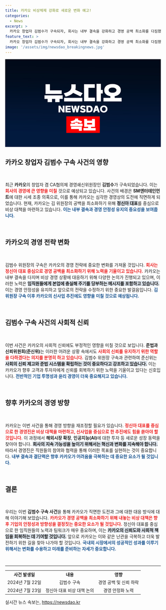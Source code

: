 ```yaml
---
title: 카카오 비상체제 강화로 새로운 변화 예고!
categories:
  - News
excerpt: >
  카카오 창업자 김범수가 구속되자, 회사는 내부 결속을 강화하고 경영 공백 최소화를 다짐했다. 정신아 대표는 흔들림 없는 실행을 강조하며, 위기의 시점에 카카오는 과감한 대응을 예고하고 있다.
feature_text: >
  카카오 창업자 김범수가 구속되자, 회사는 내부 결속을 강화하고 경영 공백 최소화를 다짐했다. 정신아 대표는 흔들림 없는 실행을 강조하며, 위기의 시점에 카카오는 과감한 대응을 예고하고 있다.
image: '/assets/img/newsdao_breakingnews.jpg'
---
```


<p><img src="/assets/img/newsdao_breakingnews.jpg" alt="koreaapp 속보" /></p>

<h2 data-ke-size="size26">카카오 창업자 김범수 구속 사건의 영향</h2>

<p data-ke-size="size16">&nbsp;</p>

<p>최근 <b>카카오</b>의 창업자 겸 CA협의체 경영쇄신위원장인 <b>김범수</b>가 구속되었습니다. 이는 <b><span style="color: #ee2323;">회사의 경영에 큰 영향을 미칠</span></b> 것으로 예상되고 있습니다. 사건의 배경은 <b>SM엔터테인먼트</b>에 대한 시세 조종 의혹으로, 이를 통해 카카오는 심각한 경영상의 도전에 직면하게 되었습니다. 현재, 카카오는 김 위원장의 공백을 최소화하기 위해 <b><span style="background-color: #21538527;">정신아 대표</span></b>를 중심으로 비상 대책을 마련하고 있습니다. <b><span style="color: #1a5490;">이는 내부 결속과 경영 안정성 유지의 중요성을 보여줍니다.</span></b></p></p>

<p data-ke-size="size16">&nbsp;</p>

<h2 data-ke-size="size26">카카오의 경영 전략 변화</h2>

<p data-ke-size="size16">&nbsp;</p>

<p>김범수 위원장의 구속은 카카오의 경영 전략에 중요한 변화를 가져올 것입니다. <b><span style="color: #ee2323;">회사는 정신아 대표 중심으로 경영 공백을 최소화하기 위해 노력을 기울이고 있습니다.</span></b> 카카오는 내부 결속을 다지며 비상 경영 상황에 대응하기 위해 다양한 논의가 진행되고 있으며, 이러한 노력은 <b><span style="background-color: #21538527;">임직원들에게 본업에 충실해 주기를 당부하는 메시지를 포함하고 있습니다.</span></b> 이는 경영 안정성을 유지하고 앞으로의 전략을 수정하기 위한 중요한 발걸음입니다. <b><span style="color: #1a5490;">김 위원장 구속 이후 카카오의 신사업 추진에도 영향을 미칠 것으로 예상됩니다.</span></b></p></p>

<p data-ke-size="size16">&nbsp;</p>

<h2 data-ke-size="size26">김범수 구속 사건의 사회적 신뢰</h2>

<p data-ke-size="size16">&nbsp;</p>

<p>이번 사건은 카카오의 사회적 신뢰에도 부정적인 영향을 미칠 것으로 보입니다. <b>준법과신뢰위원회(준신위)</b>는 이러한 어려운 상황 속에서도 <b><span style="color: #ee2323;">사회의 신뢰를 유지하기 위한 역할을 다하겠다는 의지를 분명히 하고 있습니다.</span></b> 김범수 위원장 구속과 관련하여 준신위는 <b><span style="background-color: #21538527;">사회의 신뢰 제고와 준법 시스템을 확립하는 것이 중요하다고 강조하고 있습니다.</span></b> 이는 카카오가 향후 고객과 투자자에게 신뢰를 회복하기 위한 노력을 기울이고 있다는 신호입니다. <b><span style="color: #1a5490;">전반적인 기업 투명성과 윤리 경영이 더욱 중요해지고 있습니다.</span></b></p></p>

<p data-ke-size="size16">&nbsp;</p>

<h2 data-ke-size="size26">향후 카카오의 경영 방향</h2>

<p data-ke-size="size16">&nbsp;</p>

<p>카카오는 이번 사건을 통해 경영 방향을 재조정할 필요가 있습니다. <b><span style="color: #ee2323;">정신아 대표를 중심으로 한 경영진은 비상 대책을 마련하고, 신사업을 중심으로 한 추진에도 힘을 쏟아야 할 것입니다.</span></b> 이 과정에서 <b>해외시장 확장</b>, <b>인공지능(AI)</b>에 대한 투자 등 새로운 성장 동력을 찾아야 합니다. <b><span style="background-color: #21538527;">회사의 지속 가능성을 높이기 위해서는 혁신과 변화를 지속해야 합니다.</span></b> 따라서 경영진은 직원들의 참여와 협력을 통해 이러한 목표를 실현하는 것이 중요합니다. <b><span style="color: #1a5490;">내부 결속과 결단력은 향후 카카오가 어려움을 극복하는 데 중요한 요소가 될 것입니다.</span></b></p></p>

<p data-ke-size="size16">&nbsp;</p>

<h2 data-ke-size="size26">결론</h2>

<p data-ke-size="size16">&nbsp;</p>

<p>우리는 이번 <b>김범수 구속 사건</b>을 통해 카카오가 직면한 도전과 그에 대한 대응 방식에 대해 이야기해 보았습니다. <b><span style="color: #ee2323;">카카오가 경영 공백을 최소화하기 위해 내놓는 비상 대책은 향후 기업의 안정성과 방향성을 결정짓는 중요한 요소가 될 것입니다.</span></b> 정신아 대표를 중심으로 한 임직원들의 노력과 팀워크가 매우 중요하며, 이는 <b><span style="background-color: #21538527;">카카오의 신뢰도와 사회적 책임을 회복하는 데 기여할 것입니다.</span></b> 앞으로 카카오는 이와 같은 난관을 극복하고 더욱 발전하기 위한 길을 찾아 나가야 할 것입니다. <b><span style="color: #1a5490;">국내외 시장에서의 성공적인 성과를 이루기 위해서는 변화를 수용하고 미래를 준비하는 자세가 중요합니다.</span></b></p></p>

<p data-ke-size="size16">&nbsp;</p>

<hr>

<table style="width: 100%;">
<tr>
<td style="text-align: center; height: 17px;"><b>사건 발생일</b></td>
<td style="text-align: center; height: 17px;"><b>내용</b></td>
<td style="text-align: center; height: 17px;"><b>영향</b></td>
</tr>
<tr>
<td style="text-align: center; height: 17px;">2024년 7월 22일</td>
<td style="text-align: center; height: 17px;">김범수 구속</td>
<td style="text-align: center; height: 17px;">경영 공백 및 신뢰 하락</td>
</tr>
<tr>
<td style="text-align: center; height: 17px;">2024년 7월 23일</td>
<td style="text-align: center; height: 17px;">정신아 대표 비상 대책 논의</td>
<td style="text-align: center; height: 17px;">경영 안정화 노력</td>
</tr>
</table>
실시간 뉴스 속보는, <a href="https://newsdao.kr" rel="dofollow">https://newsdao.kr</a>


